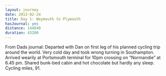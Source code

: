 ```yaml
---
layout: journey
date: 2013-02-24
title: Day 1: Weymouth to Plymouth
hasJournal: yes
distance: 144840
duration: 43200
---
```

From Dads journal: Departed with Dan on first leg of his planned cycling trip around the world. Very cold day and took wrong turning in Southampton. Arrived wearily at Portsmouth terminal for 10pm crossing on “Normandie” at 6.45 pm. Shared bunk-bed cabin and hot chocolate but hardly any sleep. Cycling miles, 91.